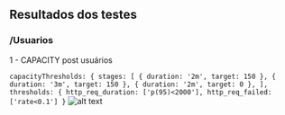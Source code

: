 ## Resultados dos testes 

### /Usuarios

1 - CAPACITY post usuários

``capacityThresholds: {
            stages: [
                { duration: '2m', target: 150 },
                { duration: '3m', target: 150 },
                { duration: '2m', target: 0 },
            ],
            thresholds: {
                http_req_duration: ['p(95)<2000'],
                http_req_failed: ['rate<0.1']
            }``
![alt text](Usuários/capacityPostUsuarios.png)

